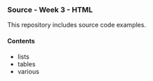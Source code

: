 ### Source - Week 3 - HTML

This repository includes source code examples.

#### Contents
* lists
* tables
* various
